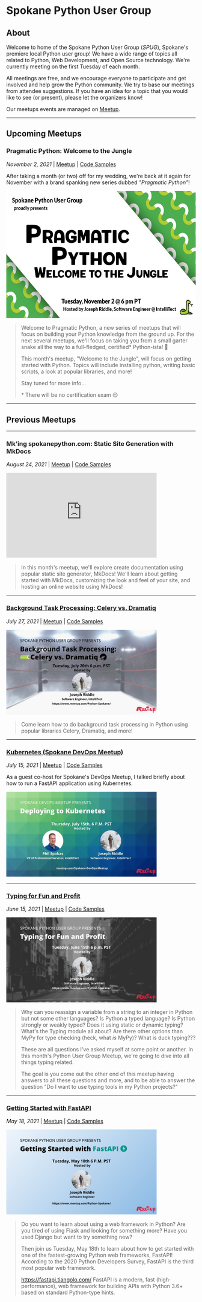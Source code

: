 # Spokane Python User Group

## About

Welcome to home of the Spokane Python User Group (_SPUG_), Spokane's premiere local Python user group! We have a wide range of topics all related to Python, Web Development, and Open Source technology. We're currently meeting on the first Tuesday of each month.

All meetings are free, and we encourage everyone to participate and get involved and help grow the Python community. We try to base our meetings from attendee suggestions. If you have an idea for a topic that you would like to see (or present), please let the organizers know!

Our meetups events are managed on [Meetup](https://www.meetup.com/Python-Spokane/).

---

## Upcoming Meetups

### Pragmatic Python: Welcome to the Jungle

_November 2, 2021_ | [Meetup](https://www.meetup.com/Python-Spokane/events/281578925/) | [Code Samples](https://github.com/IntelliTect-Samples/SpokanePythonUserGroup/tree/main/2021.11.04-Pragmatic-Python-1)

After taking a month (or two) off for my wedding, we're back at it again for November with a brand spanking new series dubbed _"Pragmatic Python"_!

<img src="img/pragmatic-python-welcome-to-the-jungle.jpeg" width="600" height="337.5">

> Welcome to Pragmatic Python, a new series of meetups that will focus on building your Python knowledge from the ground up. For the next several meetups, we'll focus on taking you from a small garter snake all the way to a full-fledged, certified* Python-ista! 🐍
> 
> This month's meetup, "Welcome to the Jungle", will focus on getting started with Python. Topics will include installing python, writing basic scripts, a look at popular libraries, and more!
> 
> Stay tuned for more info...
> 
> \* There will be no certification exam 😉

---

## Previous Meetups

---

### Mk’ing spokanepython.com: Static Site Generation with MkDocs

_August 24, 2021_ | [Meetup](https://www.meetup.com/Python-Spokane/events/280103526/) | [Code Samples](https://github.com/IntelliTect-Samples/SpokanePythonUserGroup/tree/main/2021.08.24-MkDocs)

<iframe width="400" height="225" src="https://www.youtube-nocookie.com/embed/eJVVbZYUYro/?showinfo=0&rel=0" title="YouTube video player" frameborder="0" allow="accelerometer; autoplay; clipboard-write; encrypted-media; gyroscope; picture-in-picture" allowfullscreen></iframe>

> In this month's meetup, we'll explore create documentation using popular static site generator, MkDocs! We'll learn about getting started with MkDocs, customizing the look and feel of your site, and hosting an online website using MkDocs!

---

### [Background Task Processing: Celery vs. Dramatiq](2021-07-Background-Task-Processing.md)

_July 27, 2021_ | [Meetup](https://www.meetup.com/Python-Spokane/events/279452049/) | [Code Samples](https://github.com/IntelliTect-Samples/SpokanePythonUserGroup/tree/main/2021.07.27-Background-Tasks)

<img src="img/background-task-processing.jpeg" width="400" height="225">

> Come learn how to do background task processing in Python using popular libraries Celery, Dramatiq, and more!

---

### [Kubernetes (Spokane DevOps Meetup)](2021-07-Kubernetes.md)

_July 15, 2021_ | [Meetup](https://www.meetup.com/Spokane-DevOps-Meetup/events/278709256/) | [Code Samples](https://github.com/IntelliTect-Samples/SpokanePythonUserGroup/tree/main/2021.07.15-Kubernetes)

As a guest co-host for Spokane's DevOps Meetup, I talked briefly about how to run a FastAPI application using Kubernetes.

<img src="img/deploying-to-kubernetes.jpeg" width="400" height="225">

---

### [Typing for Fun and Profit](2021-06-Typing-for-Fun-and-Profit.md)

_June 15, 2021_ | [Meetup](https://www.meetup.com/Python-Spokane/events/278681498/) | [Code Samples](https://github.com/IntelliTect-Samples/SpokanePythonUserGroup/tree/main/2021.06.15-Typing)

<img src="img/typing-for-fun-and-profit.png" width="400" height="225">

> Why can you reassign a variable from a string to an integer in Python but not some other languages? Is Python a typed language? Is Python strongly or weakly typed? Does it using static or dynamic typing? What's the Typing module all about? Are there other options than MyPy for type checking (heck, what _is_ MyPy)? What is duck typing???
> 
> These are all questions I've asked myself at some point or another. In this month's Python User Group Meetup, we're going to dive into all things typing related.
> 
> The goal is you come out the other end of this meetup having answers to all these questions and more, and to be able to answer the question "Do I want to use typing tools in my Python projects?"

---

### [Getting Started with FastAPI](2021-05-Getting-Started-with-FastAPI.md)

_May 18, 2021_ | [Meetup](https://www.meetup.com/Python-Spokane/events/278050092/) | [Code Samples](https://github.com/IntelliTect-Samples/SpokanePythonUserGroup/tree/main/2021.05.18-FastAPI)

<img src="img/getting-started-with-fastapi.png" width="400" height="225">

> Do you want to learn about using a web framework in Python?
> Are you tired of using Flask and looking for something more?
> Have you used Django but want to try something new?
> 
> Then join us Tuesday, May 18th to learn about how to get started with one of the fastest-growing Python web frameworks, FastAPI! According to the 2020 Python Developers Survey, FastAPI is the third most popular web framework.
> 
> https://fastapi.tiangolo.com/
FastAPI is a modern, fast (high-performance), web framework for building APIs with Python 3.6+ based on standard Python-type hints.
